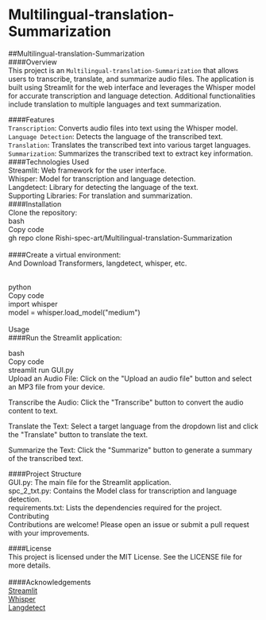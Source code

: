 # Multilingual-translation-Summarization

##Multilingual-translation-Summarization<br/>
####Overview<br/>
This project is an `Multilingual-translation-Summarization` that allows users to transcribe, translate, and summarize audio files. The application is built using Streamlit for the web interface and leverages the Whisper model for accurate transcription and language detection. Additional functionalities include translation to multiple languages and text summarization.<br/>

####Features<br/>
`Transcription`: Converts audio files into text using the Whisper model.<br/>
`Language Detection`: Detects the language of the transcribed text.<br/>
`Translation`: Translates the transcribed text into various target languages.<br/>
`Summarization`: Summarizes the transcribed text to extract key information.<br/>
####Technologies Used<br/>
Streamlit: Web framework for the user interface.<br/>
Whisper: Model for transcription and language detection.<br/>
Langdetect: Library for detecting the language of the text.<br/>
Supporting Libraries: For translation and summarization.<br/>
####Installation<br/>
Clone the repository:<br/>
bash<br/>
Copy code<br/>
gh repo clone Rishi-spec-art/Multilingual-translation-Summarization<br/>
<br/>
####Create a virtual environment:<br/>
And Download Transformers, langdetect, whisper, etc.<br/>
<br/>

python<br/>
Copy code<br/>
import whisper<br/>
model = whisper.load_model("medium")<br/><br/>
Usage<br/>
####Run the Streamlit application:<br/>

bash<br/>
Copy code<br/>
streamlit run GUI.py<br/>
Upload an Audio File: Click on the "Upload an audio file" button and select an MP3 file from your device.<br/>

Transcribe the Audio: Click the "Transcribe" button to convert the audio content to text.<br/>

Translate the Text: Select a target language from the dropdown list and click the "Translate" button to translate the text.<br/>

Summarize the Text: Click the "Summarize" button to generate a summary of the transcribed text.<br/>

####Project Structure<br/>
GUI.py: The main file for the Streamlit application.<br/>
spc_2_txt.py: Contains the Model class for transcription and language detection.<br/>
requirements.txt: Lists the dependencies required for the project.<br/>
Contributing<br/>
Contributions are welcome! Please open an issue or submit a pull request with your improvements.<br/>

####License<br/>
This project is licensed under the MIT License. See the LICENSE file for more details.<br/>
<br/>
####Acknowledgements<br/>
[Streamlit](https://streamlit.io/)<br/>
[Whisper](https://pypi.org/project/openai-whisper/)<br/>
[Langdetect](https://pypi.org/project/langdetect/)<br/>
